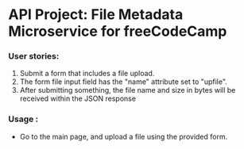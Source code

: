 
# API Project: File Metadata Microservice for freeCodeCamp

###    User stories:
1. Submit a form that includes a file upload.
2. The form file input field has the "name" attribute set to "upfile". 
3. After submitting something, the file name and size in bytes will be received within the JSON response

### Usage :
* Go to the main page, and upload a file using the provided form.